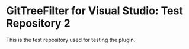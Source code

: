 # GitTreeFilter for Visual Studio: Test Repository 2

This is the test repository used for testing the plugin.